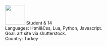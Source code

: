 <img width="64" height="64" src="https://cdn.discordapp.com/avatars/822494990105313341/fd734114f9974140aaedac37044ad063.gif?size=1024">
Student & 14 <br>
Languages: Html&Css, Lua, Python, Javascript.<br>
Goal: art site via shutterstock.<br>
Country: Turkey

<!---
xTandeas/xTandeas is a ✨ special ✨ repository because its `README.md` (this file) appears on your GitHub profile.
You can click the Preview link to take a look at your changes.
--->
